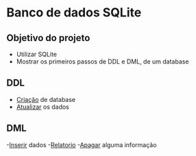 # Banco de dados SQLite

## Objetivo do projeto

- Utilizar SQLite
- Mostrar os primeiros passos de DDL e DML, de um database

## DDL

- [Criação](1-criar/to_create.py) de database 
- [Atualizar](3-atualizar/to_update.py) os dados

## DML

-[Inserir](2-inserir/to_insert.py) dados
-[Relatorio](4-relatorio/report.py)
-[Apagar](5-apagar/to_delete.py) alguma informação